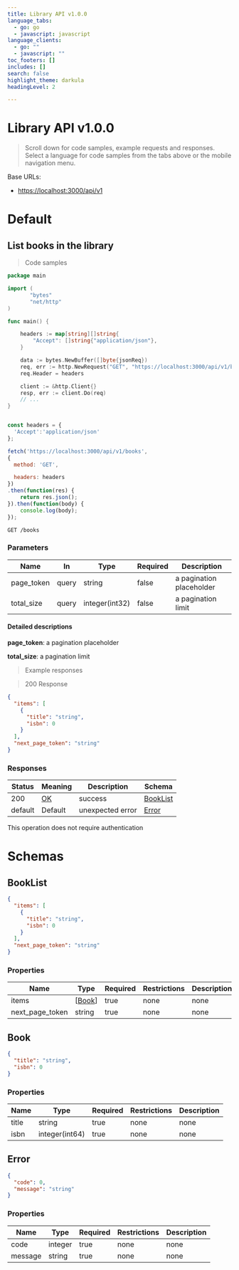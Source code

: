 ```yaml
---
title: Library API v1.0.0
language_tabs:
  - go: go
  - javascript: javascript
language_clients:
  - go: ""
  - javascript: ""
toc_footers: []
includes: []
search: false
highlight_theme: darkula
headingLevel: 2

---
```


<!-- Generator: Widdershins v4.0.1 -->

<h1 id="library-api">Library API v1.0.0</h1>

> Scroll down for code samples, example requests and responses. Select a language for code samples from the tabs above or the mobile navigation menu.

Base URLs:

* <a href="https://localhost:3000/api/v1">https://localhost:3000/api/v1</a>

<h1 id="library-api-default">Default</h1>

## List books in the library

<a id="opIdlistBooks"></a>

> Code samples

```go
package main

import (
       "bytes"
       "net/http"
)

func main() {

    headers := map[string][]string{
        "Accept": []string{"application/json"},
    }

    data := bytes.NewBuffer([]byte{jsonReq})
    req, err := http.NewRequest("GET", "https://localhost:3000/api/v1/books", data)
    req.Header = headers

    client := &http.Client{}
    resp, err := client.Do(req)
    // ...
}

```

```javascript

const headers = {
  'Accept':'application/json'
};

fetch('https://localhost:3000/api/v1/books',
{
  method: 'GET',

  headers: headers
})
.then(function(res) {
    return res.json();
}).then(function(body) {
    console.log(body);
});

```

`GET /books`

<h3 id="list-books-in-the-library-parameters">Parameters</h3>

|Name|In|Type|Required|Description|
|---|---|---|---|---|
|page_token|query|string|false|a pagination placeholder|
|total_size|query|integer(int32)|false|a pagination limit|

#### Detailed descriptions

**page_token**: a pagination placeholder

**total_size**: a pagination limit

> Example responses

> 200 Response

```json
{
  "items": [
    {
      "title": "string",
      "isbn": 0
    }
  ],
  "next_page_token": "string"
}
```

<h3 id="list-books-in-the-library-responses">Responses</h3>

|Status|Meaning|Description|Schema|
|---|---|---|---|
|200|[OK](https://tools.ietf.org/html/rfc7231#section-6.3.1)|success|[BookList](#schemabooklist)|
|default|Default|unexpected error|[Error](#schemaerror)|

<aside class="success">
This operation does not require authentication
</aside>

# Schemas

<h2 id="tocS_BookList">BookList</h2>
<!-- backwards compatibility -->
<a id="schemabooklist"></a>
<a id="schema_BookList"></a>
<a id="tocSbooklist"></a>
<a id="tocsbooklist"></a>

```json
{
  "items": [
    {
      "title": "string",
      "isbn": 0
    }
  ],
  "next_page_token": "string"
}

```

### Properties

|Name|Type|Required|Restrictions|Description|
|---|---|---|---|---|
|items|[[Book](#schemabook)]|true|none|none|
|next_page_token|string|true|none|none|

<h2 id="tocS_Book">Book</h2>
<!-- backwards compatibility -->
<a id="schemabook"></a>
<a id="schema_Book"></a>
<a id="tocSbook"></a>
<a id="tocsbook"></a>

```json
{
  "title": "string",
  "isbn": 0
}

```

### Properties

|Name|Type|Required|Restrictions|Description|
|---|---|---|---|---|
|title|string|true|none|none|
|isbn|integer(int64)|true|none|none|

<h2 id="tocS_Error">Error</h2>
<!-- backwards compatibility -->
<a id="schemaerror"></a>
<a id="schema_Error"></a>
<a id="tocSerror"></a>
<a id="tocserror"></a>

```json
{
  "code": 0,
  "message": "string"
}

```

### Properties

|Name|Type|Required|Restrictions|Description|
|---|---|---|---|---|
|code|integer|true|none|none|
|message|string|true|none|none|

